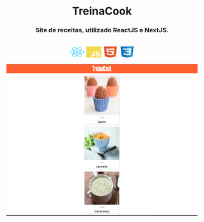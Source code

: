  <div>
    <h1 align="center">TreinaCook</h1>
  </div>
    <h3 align="center">Site de receitas, utilizado ReactJS e NextJS.</h3>
  <div align="center" valign="top"><br>
    <img align="center" alt="React" height="30" width="40" src="https://raw.githubusercontent.com/devicons/devicon/master/icons/react/react-original.svg">
    <img align="center" alt="Js" height="30" width="40" src="https://raw.githubusercontent.com/devicons/devicon/master/icons/javascript/javascript-plain.svg">
    <img align="center" alt="HTML" height="30" width="40" src="https://raw.githubusercontent.com/devicons/devicon/master/icons/html5/html5-original.svg">
    <img align="center" alt="CSS" height="30" width="40" src="https://raw.githubusercontent.com/devicons/devicon/master/icons/css3/css3-original.svg">
  </div><br>


  <div align="center">
      <img align="center" height="400em" src="https://github.com/guih58/site-receitas/blob/master/imagem.png?raw=true"/>
  </div>
  
 
 
